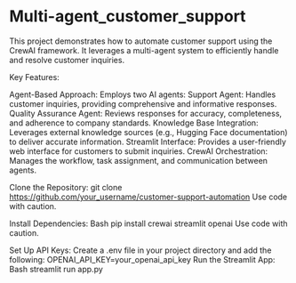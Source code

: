 # Multi-agent_customer_support

This project demonstrates how to automate customer support using the CrewAI framework. It leverages a multi-agent system to efficiently handle and resolve customer inquiries.

Key Features:

Agent-Based Approach: Employs two AI agents:
Support Agent: Handles customer inquiries, providing comprehensive and informative responses.
Quality Assurance Agent: Reviews responses for accuracy, completeness, and adherence to company standards.
Knowledge Base Integration: Leverages external knowledge sources (e.g., Hugging Face documentation) to deliver accurate information.
Streamlit Interface: Provides a user-friendly web interface for customers to submit inquiries.
CrewAI Orchestration: Manages the workflow, task assignment, and communication between agents.


Clone the Repository:
git clone https://github.com/your_username/customer-support-automation
Use code with caution.

Install Dependencies:
Bash
pip install crewai streamlit openai
Use code with caution.

Set Up API Keys: Create a .env file in your project directory and add the following:
OPENAI_API_KEY=your_openai_api_key
Run the Streamlit App:
Bash
streamlit run app.py
